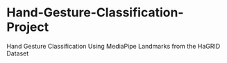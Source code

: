 # Hand-Gesture-Classification-Project
 Hand Gesture Classification Using MediaPipe Landmarks from the HaGRID Dataset
